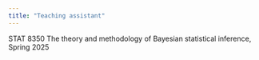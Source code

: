 ```yaml
---
title: "Teaching assistant"
---
```


STAT 8350 The theory and methodology of Bayesian statistical inference, Spring 2025
